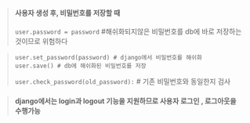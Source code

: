 > #### 사용자 생성 후, 비밀번호를 저장할 때
> 
> `user.password = password` #해쉬화되지않은 비밀번호를 db에 바로 저장하는 것이므로 위험하다

> ```
> user.set_password(password) # django에서 비밀번호를 해쉬화
> user.save() # db에 해쉬화된 비밀번호를 저장
> ```
> `user.check_password(old_password):` # 기존 비밀번호와 동일한지 검사

> #### django에서는 login과 logout 기능을 지원하므로 사용자 로그인 , 로그아웃을 수행가능
